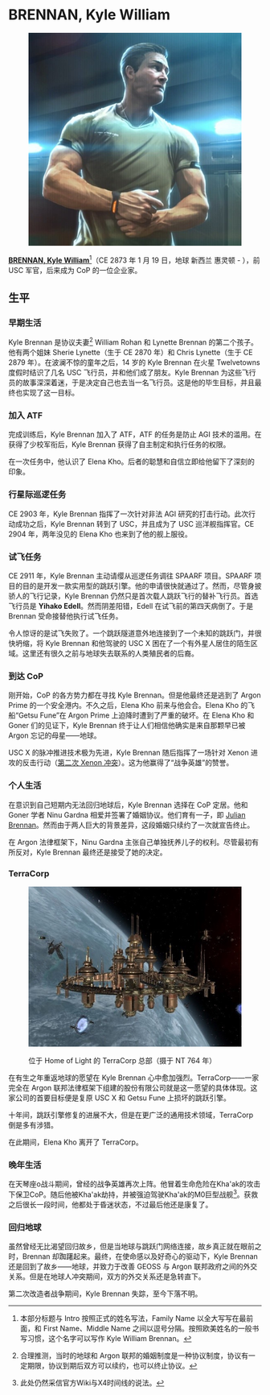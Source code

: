# BRENNAN, Kyle William

<figure><img src="../.gitbook/assets/Kyle Brennan.jpg" alt=""><figcaption></figcaption></figure>

[**BRENNAN, Kyle William**](#user-content-fn-1)[^1]（CE 2873 年 1 月 19 日，地球 新西兰 惠灵顿 - ），前 USC 军官，后来成为 CoP 的一位企业家。

## 生平

### 早期生活

Kyle Brennan 是协议夫妻[^2] William Rohan 和 Lynette Brennan 的第二个孩子。他有两个姐妹 Sherie Lynette（生于 CE 2870 年）和 Chris Lynette（生于 CE 2879 年）。在波澜不惊的童年之后，14 岁的 Kyle Brennan 在火星 Twelvetowns 度假时结识了几名 USC 飞行员，并和他们成了朋友。Kyle Brennan 为这些飞行员的故事深深着迷，于是决定自己也去当一名飞行员。这是他的毕生目标，并且最终也实现了这一目标。

### 加入 ATF

完成训练后，Kyle Brennan 加入了 ATF，ATF 的任务是防止 AGI 技术的滥用。在获得了少校军衔后，Kyle Brennan 获得了自主制定和执行任务的权限。

在一次任务中，他认识了 Elena Kho。后者的聪慧和自信立即给他留下了深刻的印象。

### 行星际巡逻任务

CE 2903 年，Kyle Brennan 指挥了一次针对非法 AGI 研究的打击行动。此次行动成功之后，Kyle Brennan 转到了 USC，并且成为了 USC 巡洋舰指挥官。CE 2904 年，两年没见的 Elena Kho 也来到了他的舰上服役。

### 试飞任务

CE 2911 年，Kyle Brennan 主动请缨从巡逻任务调往 SPAARF 项目。SPAARF 项目的目的是开发一款实用型的跳跃引擎。他的申请很快就通过了。然而，尽管身披骄人的飞行记录，Kyle Brennan 仍然只是首次载人跳跃飞行的替补飞行员。首选飞行员是 **Yihako Edell**。然而阴差阳错，Edell 在试飞前的第四天病倒了。于是 Brennan 受命接替他执行试飞任务。

令人惊讶的是试飞失败了。一个跳跃隧道意外地连接到了一个未知的跳跃门，并很快坍缩，将 Kyle Brennan 和他驾驶的 USC X 困在了一个有外星人居住的陌生区域。这里还有很久之前与地球失去联系的人类殖民者的后裔。

### 到达 CoP

刚开始，CoP 的各方势力都在寻找 Kyle Brennan。但是他最终还是逃到了 Argon Prime 的一个安全港内。不久之后，Elena Kho 前来与他会合。Elena Kho 的飞船“Getsu Fune”在 Argon Prime 上迫降时遭到了严重的破坏。在 Elena Kho 和 Goner 们的见证下，Kyle Brennan 终于让人们相信他确实是来自那颗早已被 Argon 忘记的母星——地球。

USC X 的脉冲推进技术极为先进，Kyle Brennan 随后指挥了一场针对 Xenon 进攻的反击行动（[第二次 Xenon 冲突](../li-shi-shi-jian/yu-di-qiu-de-lian-xi.md#di-er-ci-xenon-chong-tu)）。这为他赢得了“战争英雄”的赞誉。

### 个人生活

在意识到自己短期内无法回归地球后，Kyle Brennan 选择在 CoP 定居。他和 Goner 学者 Ninu Gardna 相爱并签署了婚姻协议。他们育有一子，即 [Julian Brennan](gardna-julian.md)。然而由于两人巨大的背景差异，这段婚姻只续约了一次就宣告终止。

在 Argon 法律框架下，Ninu Gardna 主张自己单独抚养儿子的权利。尽管最初有所反对，Kyle Brennan 最终还是接受了她的决定。

### TerraCorp

<figure><img src="../.gitbook/assets/TerraCorp.jpg" alt=""><figcaption><p>位于 Home of Light 的 TerraCorp 总部（摄于 NT 764 年）</p></figcaption></figure>

在有生之年重返地球的愿望在 Kyle Brennan 心中愈加强烈。TerraCorp——一家完全在 Argon 联邦法律框架下组建的股份有限公司就是这一愿望的具体体现。这家公司的首要目标便是复原 USC X 和 Getsu Fune 上损坏的跳跃引擎。

十年间，跳跃引擎修复的进展不大，但是在更广泛的通用技术领域，TerraCorp 倒是多有涉猎。

在此期间，Elena Kho 离开了 TerraCorp。

### 晚年生活

在天琴座ο战斗期间，曾经的战争英雄再次上阵。他冒着生命危险在Kha'ak的攻击下保卫CoP。随后他被Kha'ak劫持，并被强迫驾驶Kha'ak的M0巨型战舰[^3]。获救之后很长一段时间，他都处于昏迷状态，不过最后他还是康复了。

### 回归地球

虽然曾经无比渴望回归故乡，但是当地球与跳跃门网络连接，故乡真正就在眼前之时，Brennan 却踟躇起来。最终，在使命感以及好奇心的驱动下，Kyle Brennan 还是回到了故乡——地球，并致力于改善 GEOSS 与 Argon 联邦政府之间的外交关系。但是在地球人冲突期间，双方的外交关系还是急转直下。

第二次改造者战争期间，Kyle Brennan 失踪，至今下落不明。

[^1]: 本部分标题与 Intro 按照正式的姓名写法，Family Name 以全大写写在最前面，和 First Name、Middle Name 之间以逗号分隔。按照欧美姓名的一般书写习惯，这个名字可以写作 Kyle William Brennan。

[^2]: 合理推测，当时的地球和 Argon 联邦的婚姻制度是一种协议制度，协议有一定期限，协议到期后双方可以续约，也可以终止协议。

[^3]: 此处仍然采信官方Wiki与X4时间线的说法。
